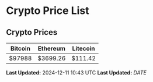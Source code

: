 # Crypto Price List

## Crypto Prices
| Bitcoin | Ethereum | Litecoin |
| ------- | -------- | -------- |
| $97988 | $3699.26 | $111.42 |
**Last Updated:** 2024-12-11 10:43 UTC
**Last Updated:** $DATE$

